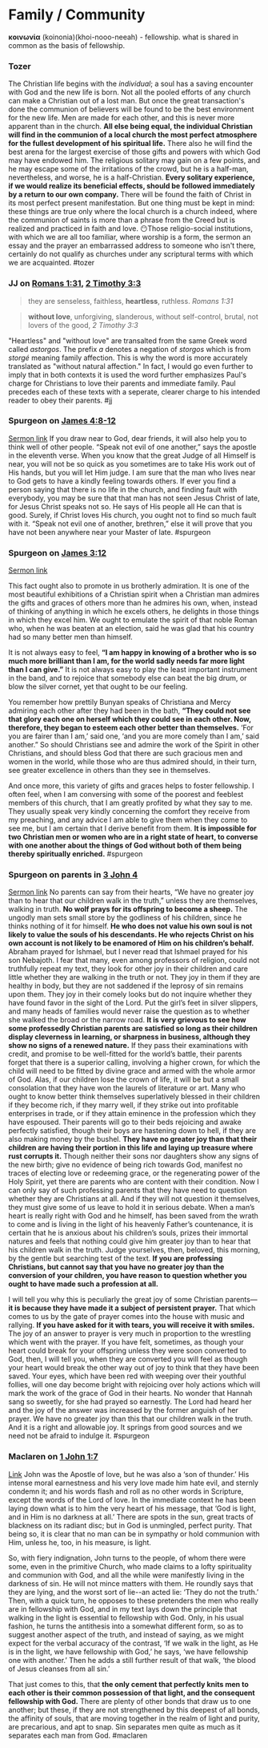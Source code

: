# Family / Community

**κοινωνία** (koinonia)(khoi-nooo-neeah) - fellowship. what is shared in common as the basis of fellowship.

### Tozer
The Christian life begins with the *individual*; a soul has a saving encounter with God and the new life is born. Not all the pooled efforts of any church can make a Christian out of a lost man. But once the great transaction's done the communion of believers will be found to be the best environment for the new life. Men are made for each other, and this is never more apparent than in the church. **All else being equal, the individual Christian will find in the communion of a local church the most perfect atmosphere for the fullest development of his spiritual life.** There also he will find the best arena for the largest exercise of those gifts and powers with which God may have endowed him. The religious solitary may gain on a few points, and he may escape some of the irritations of the crowd, but he is a half-man, nevertheless, and worse, he is a half-Christian. **Every solitary experience, if we would realize its beneficial effects, should be followed immediately by a return to our own company.** There will be found the faith of Christ in its most perfect present manifestation. But one thing must be kept in mind: these things are true only where the local church is a church indeed, where the communion of saints is more than a phrase from the Creed but is realized and practiced in faith and love. 😶Those religio-social institutions, with which we are all too familiar, where worship is a form, the sermon an essay and the prayer an embarrassed address to someone who isn't there, certainly do not qualify as churches under any scriptural terms with which we are acquainted.
#tozer 

### JJ on [Romans 1:31](Romans1.md), [2 Timothy 3:3](2Timothy3#v.3)
>they are senseless, faithless, **heartless**, ruthless.
>*Romans 1:31*

>**without love**, unforgiving, slanderous, without self-control, brutal, not lovers of the good,
>*2 Timothy 3:3*

"Heartless" and "without love" are transalted from the same Greek word called *astorgos*. The prefix *a* denotes a negation of *storgos* which is from *storgé* meaning family affection. This is why the word is more accurately translated as "without natural affection." In fact, I would go even further to imply that in both contexts it is used the word further emphasizes Paul's charge for Christians to love their parents and immediate family. Paul precedes each of these texts with a seperate, clearer charge to his intended reader to obey their parents.
#jj

### Spurgeon on [James 4:8-12](James4)
[Sermon link](https://www.spurgeongems.org/sermon/chs2795.pdf)
If you draw near to God, dear friends, it will also help you to think well of other people. “Speak not evil of one another,” says the apostle in the eleventh verse. When you know that the great Judge of all Himself is near, you will not be so quick as you sometimes are to take His work out of His hands, but you will let Him judge. I am sure that the man who lives near to God gets to have a kindly feeling towards others. If ever you find a person saying that there is no life in the church, and finding fault with everybody, you may be sure that that man has not seen Jesus Christ of late, for Jesus Christ speaks not so. He says of His people all He can that is good. Surely, if Christ loves His church, you ought not to find so much fault with it. “Speak not evil one of another, brethren,” else it will prove that you have not been anywhere near your Master of late.
#spurgeon 

### Spurgeon on [James 3:12](James3#v.12)
[Sermon link](https://www.spurgeongems.org/sermon/chs3226.pdf)

This fact ought also to promote in us brotherly admiration. It is one of the most beautiful exhibitions of a Christian spirit when a Christian man admires the gifts and graces of others more than he admires his own, when, instead of thinking of anything in which he excels others, he delights in those things in which they excel him. We ought to emulate the spirit of that noble Roman who, when he was beaten at an election, said he was glad that his country had so many better men than himself.

It is not always easy to feel, **“I am happy in knowing of a brother who is so much more brilliant than I am, for the world sadly needs far more light than I can give.”** It is not always easy to play the least important instrument in the band, and to rejoice that somebody else can beat the big drum, or blow the silver cornet, yet that ought to be our feeling.

You remember how prettily Bunyan speaks of Christiana and Mercy admiring each other after they had been in the bath, **“They could not see that glory each one on herself which they could see in each other. Now, therefore, they began to esteem each other better than themselves.** ‘For you are fairer than I am,’ said one, ‘and you are more comely than I am,’ said another.” So should Christians see and admire the work of the Spirit in other Christians, and should bless God that there are such gracious men and women in the world, while those who are thus admired should, in their turn, see greater excellence in others than they see in themselves.

And once more, this variety of gifts and graces helps to foster fellowship. I often feel, when I am conversing with some of the poorest and feeblest members of this church, that I am greatly profited by what they say to me. They usually speak very kindly concerning the comfort they receive from my preaching, and any advice I am able to give them when they come to see me, but I am certain that I derive benefit from them. **It is impossible for two Christian men or women who are in a right state of heart, to converse with one another about the things of God without both of them being thereby spiritually enriched.**
#spurgeon 


### Spurgeon on parents in [3 John 4](3John#v.4)
[Sermon link](https://www.spurgeongems.org/sermon/chs1148.pdf)
No parents can say from their hearts, “We have no greater joy than to hear that our children walk in the truth,” unless they are themselves, walking in truth. **No wolf prays for its offspring to become a sheep.** The ungodly man sets small store by the godliness of his children, since he thinks nothing of it for himself. **He who does not value his own soul is not likely to value the souls of his descendants. He who rejects Christ on his own account is not likely to be enamored of Him on his children’s behalf.** Abraham prayed for Ishmael, but I never read that Ishmael prayed for his son Nebajoth. I fear that many, even among professors of religion, could not truthfully repeat my text, they look for other joy in their children and care little whether they are walking in the truth or not. They joy in them if they are healthy in body, but they are not saddened if the leprosy of sin remains upon them. They joy in their comely looks but do not inquire whether they have found favor in the sight of the Lord. Put the girl’s feet in silver slippers, and many heads of families would never raise the question as to whether she walked the broad or the narrow road. **It is very grievous to see how some professedly Christian parents are satisfied so long as their children display cleverness in learning, or sharpness in business, although they show no signs of a renewed nature.** If they pass their examinations with credit, and promise to be well-fitted for the world’s battle, their parents forget that there is a superior calling, involving a higher crown, for which the child will need to be fitted by divine grace and armed with the whole armor of God. Alas, if our children lose the crown of life, it will be but a small consolation that they have won the laurels of literature or art. Many who ought to know better think themselves superlatively blessed in their children if they become rich, if they marry well, if they strike out into profitable enterprises in trade, or if they attain eminence in the profession which they have espoused. Their parents will go to their beds rejoicing and awake perfectly satisfied, though their boys are hastening down to hell, if they are also making money by the bushel. **They have no greater joy than that their children are having their portion in this life and laying up treasure where rust corrupts it.** Though neither their sons nor daughters show any signs of the new birth; give no evidence of being rich towards God, manifest no traces of electing love or redeeming grace, or the regenerating power of the Holy Spirit, yet there are parents who are content with their condition. Now I can only say of such professing parents that they have need to question whether they are Christians at all. And if they will not question it themselves, they must give some of us leave to hold it in serious debate. When a man’s heart is really right with God and he himself, has been saved from the wrath to come and is living in the light of his heavenly Father’s countenance, it is certain that he is anxious about his children’s souls, prizes their immortal natures and feels that nothing could give him greater joy than to hear that his children walk in the truth. Judge yourselves, then, beloved, this morning, by the gentle but searching test of the text. **If you are professing Christians, but cannot say that you have no greater joy than the conversion of your children, you have reason to question whether you ought to have made such a profession at all.**

I will tell you why this is peculiarly the great joy of some Christian parents—**it is because they have made it a subject of persistent prayer.** That which comes to us by the gate of prayer comes into the house with music and rallying. **If you have asked for it with tears, you will receive it with smiles.** The joy of an answer to prayer is very much in proportion to the wrestling which went with the prayer. If you have felt, sometimes, as though your heart could break for your offspring unless they were soon converted to God, then, I will tell you, when they are converted you will feel as though your heart would break the other way out of joy to think that they have been saved. Your eyes, which have been red with weeping over their youthful follies, will one day become bright with rejoicing over holy actions which will mark the work of the grace of God in their hearts. No wonder that Hannah sang so sweetly, for she had prayed so earnestly. The Lord had heard her and the joy of the answer was increased by the former anguish of her prayer. We have no greater joy than this that our children walk in the truth. And it is a right and allowable joy. It springs from good sources and we need not be afraid to indulge it.
#spurgeon 

### Maclaren on [1 John 1:7](1John1#v.7)
[Link](https://biblehub.com/commentaries/maclaren/1_john/1.htm)
John was the Apostle of love, but he was also a ‘son of thunder.’ His intense moral earnestness and his very love made him hate evil, and sternly condemn it; and his words flash and roll as no other words in Scripture, except the words of the Lord of love. In the immediate context he has been laying down what is to him the very heart of his message, that ‘God is light, and in Him is no darkness at all.’ There are spots in the sun, great tracts of blackness on its radiant disc; but in God is unmingled, perfect purity. That being so, it is clear that no man can be in sympathy or hold communion with Him, unless he, too, in his measure, is light.  
  
So, with fiery indignation, John turns to the people, of whom there were some, even in the primitive Church, who made claims to a lofty spirituality and communion with God, and all the while were manifestly living in the darkness of sin. He will not mince matters with them. He roundly says that they are lying, and the worst sort of lie--an acted lie: ‘They do not the truth.’ Then, with a quick turn, he opposes to these pretenders the men who really are in fellowship with God, and in my text lays down the principle that walking in the light is essential to fellowship with God. Only, in his usual fashion, he turns the antithesis into a somewhat different form, so as to suggest another aspect of the truth, and instead of saying, as we might expect for the verbal accuracy of the contrast, ‘If we walk in the light, as He is in the light, we have fellowship with God,’ he says, ‘we have fellowship one with another.’ Then he adds a still further result of that walk, ‘the blood of Jesus cleanses from all sin.’

That just comes to this, that **the only cement that perfectly knits men to each other is their common possession of that light, and the consequent fellowship with God.** There are plenty of other bonds that draw us to one another; but these, if they are not strengthened by this deepest of all bonds, the affinity of souls, that are moving together in the realm of light and purity, are precarious, and apt to snap. Sin separates men quite as much as it separates each man from God.
#maclaren 